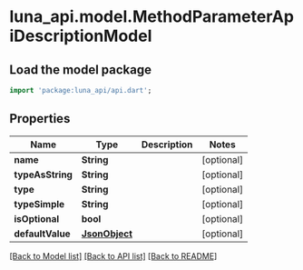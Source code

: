 # luna_api.model.MethodParameterApiDescriptionModel

## Load the model package
```dart
import 'package:luna_api/api.dart';
```

## Properties
Name | Type | Description | Notes
------------ | ------------- | ------------- | -------------
**name** | **String** |  | [optional] 
**typeAsString** | **String** |  | [optional] 
**type** | **String** |  | [optional] 
**typeSimple** | **String** |  | [optional] 
**isOptional** | **bool** |  | [optional] 
**defaultValue** | [**JsonObject**](.md) |  | [optional] 

[[Back to Model list]](../README.md#documentation-for-models) [[Back to API list]](../README.md#documentation-for-api-endpoints) [[Back to README]](../README.md)



